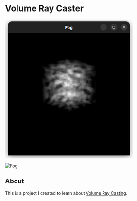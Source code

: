# Volume Ray Caster

![Smoke cube](imgs/ambient_diffuse_specular.png)

![Fog](imgs/fog.gif)

## About

This is a project I created to learn about [Volume Ray Casting](https://en.wikipedia.org/wiki/Volume_ray_casting).
